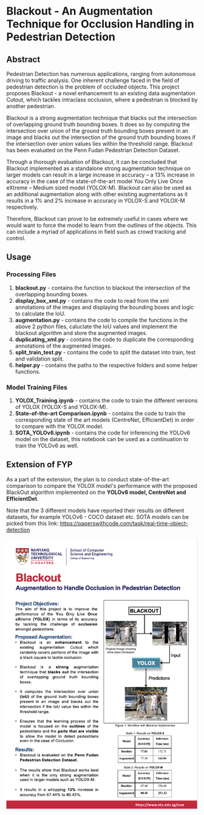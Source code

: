 # Blackout - An Augmentation Technique for Occlusion Handling in Pedestrian Detection

## Abstract
Pedestrian Detection has numerous applications, ranging from autonomous driving to traffic analysis. One inherent challenge faced in the field of pedestrian detection is the problem of occluded objects. This project proposes Blackout - a novel enhancement to an existing data augmentation Cutout, which tackles intraclass occlusion, where a pedestrian is blocked by another pedestrian.

Blackout is a strong augmentation technique that blacks out the intersection of overlapping ground truth bounding boxes. It does so by computing the intersection over union of the ground truth bounding boxes present in an image and blacks out the intersection of the ground truth bounding boxes if the intersection over union values lies within the threshold range. Blackout has been evaluated on the Penn Fudan Pedestrian Detection Dataset.

Through a thorough evaluation of Blackout, it can be concluded that Blackout implemented as a standalone strong augmentation technique on larger models can result in a large increase in accuracy – a 13% increase in accuracy in the case of the state-of-the-art model You Only Live Once eXtreme – Medium sized model (YOLOX-M). Blackout can also be used as an additional augmentation along with other existing augmentations as it results in a 1% and 2% increase in accuracy in YOLOX-S and YOLOX-M respectively.

Therefore, Blackout can prove to be extremely useful in cases where we would want to force the model to learn from the outlines of the objects. This can include a myriad of applications in field such as crowd tracking and control.

## Usage
### Processing Files
1. **blackout.py** - contains the function to blackout the intersection of the overlapping bounding boxes.
2. **display_box_xml.py** - contains the code to read from the xml annotations of the images and displaying the bounding boxes and logic to calculate the IoU.
3. **augmentation.py** - contains the code to compile the functions in the above 2 python files, caluclate the IoU values and implement the blackout algorithm and store the augmented images.
4. **duplicating_xml.py** - contains the code to duplicate the corresponding annotations of the augmented images.
5. **split_train_test.py** - contains the code to split the dataset into train, test and validation split.
6. **helper.py** - contains the paths to the respective folders and some helper functions.

### Model Training Files
1. **YOLOX_Training.ipynb** - contains the code to train the different versions of YOLOX (YOLOX-S and YOLOX-M).
2. **State-of-the-art Comparison.ipynb** - contains the code to train the corresponding state of the art models (CentreNet, EfficientDet) in order to compare with the YOLOX model.
3. **SOTA_YOLOv6.ipynb** - contains the code for inferencing the YOLOv6 model on the dataset, this notebook can be used as a continuation to train the YOLOv6 as well.

## Extension of FYP
As a part of the extension, the plan is to conduct state-of-the-art comparison to compare the YOLOX model's performance with the proposed BlackOut algorithm implemented on the **YOLOv6 model, CentreNet and EfficientDet**. 

Note that the 3 different models have reported their results on different datasets, for example YOLOv6 - COCO dataset etc. SOTA models can be picked from this link: https://paperswithcode.com/task/real-time-object-detection


![alt text](https://github.com/sankeerthana14/fyp-pedestrian-detection/blob/c1392dc9455708e04dbb0d8ef9a4ec6f68610aa9/FYP_poster.png?raw=true)
